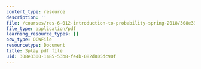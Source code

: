 ```yaml
---
content_type: resource
description: ''
file: /courses/res-6-012-introduction-to-probability-spring-2018/308e3300148553b8fe4b082d805dc90f_UDkq_cLVSmc.pdf
file_type: application/pdf
learning_resource_types: []
ocw_type: OCWFile
resourcetype: Document
title: 3play pdf file
uid: 308e3300-1485-53b8-fe4b-082d805dc90f
---
```

